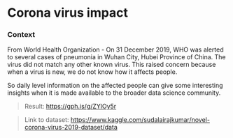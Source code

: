 # Corona virus impact

### Context

From World Health Organization - On 31 December 2019, WHO was alerted to several cases of pneumonia in Wuhan City, Hubei Province of China. The virus did not match any other known virus. This raised concern because when a virus is new, we do not know how it affects people.

So daily level information on the affected people can give some interesting insights when it is made available to the broader data science community.

> Result:
https://gph.is/g/ZYlOy5r

> Link to dataset:
https://www.kaggle.com/sudalairajkumar/novel-corona-virus-2019-dataset/data
